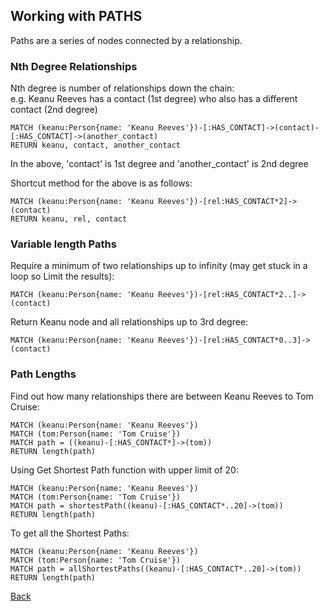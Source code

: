 ## Working with PATHS

Paths are a series of nodes connected by a relationship.  

### Nth Degree Relationships
Nth degree is number of relationships down the chain:  
e.g. Keanu Reeves has a contact (1st degree) who also has a different contact (2nd degree)  
```
MATCH (keanu:Person{name: 'Keanu Reeves'})-[:HAS_CONTACT]->(contact)-[:HAS_CONTACT]->(another_contact)
RETURN keanu, contact, another_contact
```
In the above, 'contact' is 1st degree and 'another_contact' is 2nd degree  

Shortcut method for the above is as follows:
```
MATCH (keanu:Person{name: 'Keanu Reeves'})-[rel:HAS_CONTACT*2]->(contact)
RETURN keanu, rel, contact
```

### Variable length Paths
Require a minimum of two relationships up to infinity (may get stuck in a loop so Limit the results):
```
MATCH (keanu:Person{name: 'Keanu Reeves'})-[rel:HAS_CONTACT*2..]->(contact)
```

Return Keanu node and all relationships up to 3rd degree:
```
MATCH (keanu:Person{name: 'Keanu Reeves'})-[rel:HAS_CONTACT*0..3]->(contact)
```

### Path Lengths
Find out how many relationships there are between Keanu Reeves to Tom Cruise:
```
MATCH (keanu:Person{name: 'Keanu Reeves'})
MATCH (tom:Person{name: 'Tom Cruise'})
MATCH path = ((keanu)-[:HAS_CONTACT*]->(tom))
RETURN length(path)
```

Using Get Shortest Path function with upper limit of 20:
```
MATCH (keanu:Person{name: 'Keanu Reeves'})
MATCH (tom:Person{name: 'Tom Cruise'})
MATCH path = shortestPath((keanu)-[:HAS_CONTACT*..20]->(tom))
RETURN length(path)
```

To get all the Shortest Paths:
```
MATCH (keanu:Person{name: 'Keanu Reeves'})
MATCH (tom:Person{name: 'Tom Cruise'})
MATCH path = allShortestPaths((keanu)-[:HAS_CONTACT*..20]->(tom))
RETURN length(path)
```




[Back](../README.md)
